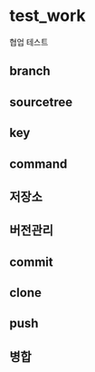 # test_work
협업 테스트

## branch

## sourcetree 

## key

## command

## 저장소

## 버전관리

## commit

## clone

## push

## 병합

